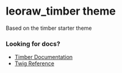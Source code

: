 

leoraw_timber theme
===

Based on the timber starter theme

### Looking for docs?
* [Timber Documentation](https://timber.github.io/docs/)
* [Twig Reference](http://twig.sensiolabs.org/doc/templates.html)